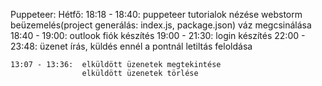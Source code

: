 Puppeteer:
Hétfő:
	18:18 - 18:40: 	puppeteer tutorialok nézése
					webstorm beüzemelés(project generálás: index.js, package.json)
					váz megcsinálása
	18:40 - 19:00: 	outlook fiók készítés
	19:00 - 21:30: 	login készítés
	22:00 - 23:48: 	üzenet írás, küldés
					ennél a pontnál letiltás feloldása

	13:07 - 13:36: 	elküldött üzenetek megtekintése
					elküldött üzenetek törlése

